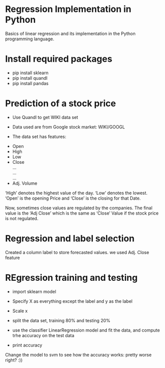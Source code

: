 # Regression Implementation in Python
Basics of linear regression and its implementation in the Python programming language.

# Install required packages
- pip install sklearn
- pip install quandl
- pip install pandas

# Prediction of a stock price

* Use Quandl to get WIKI data set
* Data used are from Google stock market: WIKI/GOOGL

* The data set has features:
- Open
- High 
- Low
- Close <br>
...<br>
...<br>
...
- Adj. Volume

‘High’ denotes the highest value of the day.
‘Low’ denotes the lowest.
‘Open’ is the opening Price
and
‘Close’ is the closing for that Date. 

Now, sometimes close values are regulated by the companies.
The final value is the ‘Adj Close’ which is the same as ‘Close’ Value if the stock price is not regulated. 

# Regression and label selection
Created a column label to store forecasted values.
we used Adj. Close feature

# REgression training and testing
* import sklearn model

* Specify X as everything except the label and y as the label

* Scale x

* split the data set, training 80% and testing 20%

* use the classifier LinearRegression model and fit the data, and compute trhe accuracy on the test data

* print accuracy

Change the model to svm to see how the accuracy works: pretty worse right? :))











